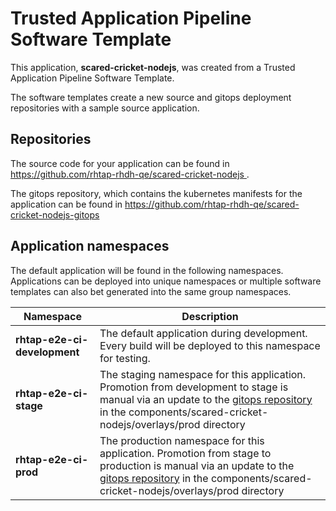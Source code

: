 # Trusted Application Pipeline Software Template

This application, **scared-cricket-nodejs**, was created from a Trusted Application Pipeline Software Template.

The software templates create a new source and gitops deployment repositories with a sample source application. 

## Repositories

The source code for your application can be found in [https://github.com/rhtap-rhdh-qe/scared-cricket-nodejs ](https://github.com/rhtap-rhdh-qe/scared-cricket-nodejs ).
 
The gitops repository, which contains the kubernetes manifests for the application can be found in 
[https://github.com/rhtap-rhdh-qe/scared-cricket-nodejs-gitops ](https://github.com/rhtap-rhdh-qe/scared-cricket-nodejs-gitops ) 

## Application namespaces 

The default application will be found in the following namespaces. Applications can be deployed into unique namespaces or multiple software templates can also bet generated into the same group namespaces.  

|  Namespace   |  Description   |  
| -------- | -------- |   
| **rhtap-e2e-ci-development** | The default application during development. Every build will be deployed to this namespace for testing. | 
| **rhtap-e2e-ci-stage** | The staging namespace for this application. Promotion from development to stage is manual via an update to the [gitops repository](https://github.com/rhtap-rhdh-qe/scared-cricket-nodejs-gitops ) in the components/scared-cricket-nodejs/overlays/prod directory |  
| **rhtap-e2e-ci-prod** | The production namespace for this application. Promotion from stage to production is manual via an update to the [gitops repository](https://github.com/rhtap-rhdh-qe/scared-cricket-nodejs-gitops ) in the components/scared-cricket-nodejs/overlays/prod directory | 